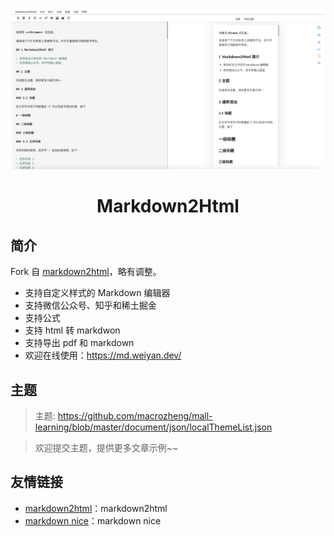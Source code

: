 <div align="center">
<a href="https://md.weiyan.dev">
<img width="500" src="./screenshot.png"/>
</a>
</div>
<h1 align="center">Markdown2Html</h1>

## 简介

Fork 自 [markdown2html](https://github.com/TaleAi/markdown2html)，略有调整。

- 支持自定义样式的 Markdown 编辑器
- 支持微信公众号、知乎和稀土掘金
- 支持公式
- 支持 html 转 markdwon
- 支持导出 pdf 和 markdown
- 欢迎在线使用：https://md.weiyan.dev/

## 主题

> 主题: <https://github.com/macrozheng/mall-learning/blob/master/document/json/localThemeList.json>

> 欢迎提交主题，提供更多文章示例~~

## 友情链接

- [markdown2html](https://github.com/TaleAi/markdown2html)：markdown2html
- [markdown nice](https://mdnice.com/)：markdown nice
